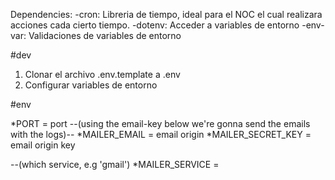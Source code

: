 Dependencies: 
-cron: Libreria de tiempo, ideal
para el NOC el cual realizara acciones
cada cierto tiempo.
-dotenv: Acceder a variables de entorno
-env-var: Validaciones de variables de entorno


#dev
1. Clonar el archivo .env.template a .env
2. Configurar variables de entorno


#env

*PORT              = port
--(using the email-key below we're gonna send the emails with the logs)--
*MAILER_EMAIL      = email origin
*MAILER_SECRET_KEY = email origin key

--(which service, e.g 'gmail')
*MAILER_SERVICE    =